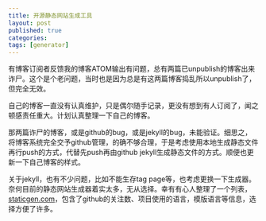 ```yaml
---
title: 开源静态网站生成工具
layout: post
published: true
categories:
tags: [generator]
---
```


有博客订阅者反馈我的博客ATOM输出有问题，总有两篇已unpublish的博客出来诈尸。这个是个老问题，当时也是因为总是有这两篇博客捣乱所以unpublish了，但完全无效。

自己的博客一直没有认真维护，只是偶尔随手记录，更没有想到有人订阅了，闻之顿感责任重大。计划认真整理一下自己的博客。

那两篇诈尸的博客，或是github的bug，或是jekyll的bug，未能验证。细思之，将博客系统完全交予github管理，的确不够合理，于是考虑使用本地生成静态文件再行push的方式，代替先push再由github jekyll生成静态文件的方式。顺便也更新一下自己博客的样式。

关于jekyll，也有不少问题，比如不能生存tag page等，也考虑更换一下生成器。奈何目前的静态网站生成器着实太多，无从选择。幸有有心人整理了一个列表，[staticgen.com](https://www.staticgen.com/)，包含了github的关注数、项目使用的语言，模版语言等信息，选择方便了许多。
